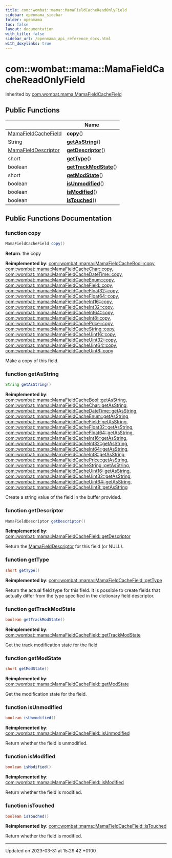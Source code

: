 ```yaml
---
title: com::wombat::mama::MamaFieldCacheReadOnlyField
sidebar: openmama_sidebar
folder: openmama
toc: false
layout: documentation
with_title: false
sidebar_url: /openmama_api_reference_docs.html
with_doxylinks: true
---
```


# com::wombat::mama::MamaFieldCacheReadOnlyField





Inherited by [com.wombat.mama.MamaFieldCacheField](classcom_1_1wombat_1_1mama_1_1MamaFieldCacheField.html)

## Public Functions

|                | Name           |
| -------------- | -------------- |
| [MamaFieldCacheField](classcom_1_1wombat_1_1mama_1_1MamaFieldCacheField.html) | **[copy](interfacecom_1_1wombat_1_1mama_1_1MamaFieldCacheReadOnlyField.html#function-copy)**() |
| String | **[getAsString](interfacecom_1_1wombat_1_1mama_1_1MamaFieldCacheReadOnlyField.html#function-getasstring)**() |
| [MamaFieldDescriptor](classcom_1_1wombat_1_1mama_1_1MamaFieldDescriptor.html) | **[getDescriptor](interfacecom_1_1wombat_1_1mama_1_1MamaFieldCacheReadOnlyField.html#function-getdescriptor)**() |
| short | **[getType](interfacecom_1_1wombat_1_1mama_1_1MamaFieldCacheReadOnlyField.html#function-gettype)**() |
| boolean | **[getTrackModState](interfacecom_1_1wombat_1_1mama_1_1MamaFieldCacheReadOnlyField.html#function-gettrackmodstate)**() |
| short | **[getModState](interfacecom_1_1wombat_1_1mama_1_1MamaFieldCacheReadOnlyField.html#function-getmodstate)**() |
| boolean | **[isUnmodified](interfacecom_1_1wombat_1_1mama_1_1MamaFieldCacheReadOnlyField.html#function-isunmodified)**() |
| boolean | **[isModified](interfacecom_1_1wombat_1_1mama_1_1MamaFieldCacheReadOnlyField.html#function-ismodified)**() |
| boolean | **[isTouched](interfacecom_1_1wombat_1_1mama_1_1MamaFieldCacheReadOnlyField.html#function-istouched)**() |

## Public Functions Documentation

### function copy

```java
MamaFieldCacheField copy()
```


**Return**: the copy 

**Reimplemented by**: [com::wombat::mama::MamaFieldCacheBool::copy](classcom_1_1wombat_1_1mama_1_1MamaFieldCacheBool.html#function-copy), [com::wombat::mama::MamaFieldCacheChar::copy](classcom_1_1wombat_1_1mama_1_1MamaFieldCacheChar.html#function-copy), [com::wombat::mama::MamaFieldCacheDateTime::copy](classcom_1_1wombat_1_1mama_1_1MamaFieldCacheDateTime.html#function-copy), [com::wombat::mama::MamaFieldCacheEnum::copy](classcom_1_1wombat_1_1mama_1_1MamaFieldCacheEnum.html#function-copy), [com::wombat::mama::MamaFieldCacheField::copy](classcom_1_1wombat_1_1mama_1_1MamaFieldCacheField.html#function-copy), [com::wombat::mama::MamaFieldCacheFloat32::copy](classcom_1_1wombat_1_1mama_1_1MamaFieldCacheFloat32.html#function-copy), [com::wombat::mama::MamaFieldCacheFloat64::copy](classcom_1_1wombat_1_1mama_1_1MamaFieldCacheFloat64.html#function-copy), [com::wombat::mama::MamaFieldCacheInt16::copy](classcom_1_1wombat_1_1mama_1_1MamaFieldCacheInt16.html#function-copy), [com::wombat::mama::MamaFieldCacheInt32::copy](classcom_1_1wombat_1_1mama_1_1MamaFieldCacheInt32.html#function-copy), [com::wombat::mama::MamaFieldCacheInt64::copy](classcom_1_1wombat_1_1mama_1_1MamaFieldCacheInt64.html#function-copy), [com::wombat::mama::MamaFieldCacheInt8::copy](classcom_1_1wombat_1_1mama_1_1MamaFieldCacheInt8.html#function-copy), [com::wombat::mama::MamaFieldCachePrice::copy](classcom_1_1wombat_1_1mama_1_1MamaFieldCachePrice.html#function-copy), [com::wombat::mama::MamaFieldCacheString::copy](classcom_1_1wombat_1_1mama_1_1MamaFieldCacheString.html#function-copy), [com::wombat::mama::MamaFieldCacheUint16::copy](classcom_1_1wombat_1_1mama_1_1MamaFieldCacheUint16.html#function-copy), [com::wombat::mama::MamaFieldCacheUint32::copy](classcom_1_1wombat_1_1mama_1_1MamaFieldCacheUint32.html#function-copy), [com::wombat::mama::MamaFieldCacheUint64::copy](classcom_1_1wombat_1_1mama_1_1MamaFieldCacheUint64.html#function-copy), [com::wombat::mama::MamaFieldCacheUint8::copy](classcom_1_1wombat_1_1mama_1_1MamaFieldCacheUint8.html#function-copy)


Make a copy of this field.


### function getAsString

```java
String getAsString()
```


**Reimplemented by**: [com::wombat::mama::MamaFieldCacheBool::getAsString](classcom_1_1wombat_1_1mama_1_1MamaFieldCacheBool.html#function-getasstring), [com::wombat::mama::MamaFieldCacheChar::getAsString](classcom_1_1wombat_1_1mama_1_1MamaFieldCacheChar.html#function-getasstring), [com::wombat::mama::MamaFieldCacheDateTime::getAsString](classcom_1_1wombat_1_1mama_1_1MamaFieldCacheDateTime.html#function-getasstring), [com::wombat::mama::MamaFieldCacheEnum::getAsString](classcom_1_1wombat_1_1mama_1_1MamaFieldCacheEnum.html#function-getasstring), [com::wombat::mama::MamaFieldCacheField::getAsString](classcom_1_1wombat_1_1mama_1_1MamaFieldCacheField.html#function-getasstring), [com::wombat::mama::MamaFieldCacheFloat32::getAsString](classcom_1_1wombat_1_1mama_1_1MamaFieldCacheFloat32.html#function-getasstring), [com::wombat::mama::MamaFieldCacheFloat64::getAsString](classcom_1_1wombat_1_1mama_1_1MamaFieldCacheFloat64.html#function-getasstring), [com::wombat::mama::MamaFieldCacheInt16::getAsString](classcom_1_1wombat_1_1mama_1_1MamaFieldCacheInt16.html#function-getasstring), [com::wombat::mama::MamaFieldCacheInt32::getAsString](classcom_1_1wombat_1_1mama_1_1MamaFieldCacheInt32.html#function-getasstring), [com::wombat::mama::MamaFieldCacheInt64::getAsString](classcom_1_1wombat_1_1mama_1_1MamaFieldCacheInt64.html#function-getasstring), [com::wombat::mama::MamaFieldCacheInt8::getAsString](classcom_1_1wombat_1_1mama_1_1MamaFieldCacheInt8.html#function-getasstring), [com::wombat::mama::MamaFieldCachePrice::getAsString](classcom_1_1wombat_1_1mama_1_1MamaFieldCachePrice.html#function-getasstring), [com::wombat::mama::MamaFieldCacheString::getAsString](classcom_1_1wombat_1_1mama_1_1MamaFieldCacheString.html#function-getasstring), [com::wombat::mama::MamaFieldCacheUint16::getAsString](classcom_1_1wombat_1_1mama_1_1MamaFieldCacheUint16.html#function-getasstring), [com::wombat::mama::MamaFieldCacheUint32::getAsString](classcom_1_1wombat_1_1mama_1_1MamaFieldCacheUint32.html#function-getasstring), [com::wombat::mama::MamaFieldCacheUint64::getAsString](classcom_1_1wombat_1_1mama_1_1MamaFieldCacheUint64.html#function-getasstring), [com::wombat::mama::MamaFieldCacheUint8::getAsString](classcom_1_1wombat_1_1mama_1_1MamaFieldCacheUint8.html#function-getasstring)


Create a string value of the field in the buffer provided. 


### function getDescriptor

```java
MamaFieldDescriptor getDescriptor()
```


**Reimplemented by**: [com::wombat::mama::MamaFieldCacheField::getDescriptor](classcom_1_1wombat_1_1mama_1_1MamaFieldCacheField.html#function-getdescriptor)


Return the [MamaFieldDescriptor](classcom_1_1wombat_1_1mama_1_1MamaFieldDescriptor.html) for this field (or NULL). 


### function getType

```java
short getType()
```


**Reimplemented by**: [com::wombat::mama::MamaFieldCacheField::getType](classcom_1_1wombat_1_1mama_1_1MamaFieldCacheField.html#function-gettype)


Return the actual field type for this field. It is possible to create fields that actually differ from the type specified in the dictionary field descriptor. 


### function getTrackModState

```java
boolean getTrackModState()
```


**Reimplemented by**: [com::wombat::mama::MamaFieldCacheField::getTrackModState](classcom_1_1wombat_1_1mama_1_1MamaFieldCacheField.html#function-gettrackmodstate)


Get the track modification state for the field 


### function getModState

```java
short getModState()
```


**Reimplemented by**: [com::wombat::mama::MamaFieldCacheField::getModState](classcom_1_1wombat_1_1mama_1_1MamaFieldCacheField.html#function-getmodstate)


Get the modification state for the field. 


### function isUnmodified

```java
boolean isUnmodified()
```


**Reimplemented by**: [com::wombat::mama::MamaFieldCacheField::isUnmodified](classcom_1_1wombat_1_1mama_1_1MamaFieldCacheField.html#function-isunmodified)


Return whether the field is unmodified. 


### function isModified

```java
boolean isModified()
```


**Reimplemented by**: [com::wombat::mama::MamaFieldCacheField::isModified](classcom_1_1wombat_1_1mama_1_1MamaFieldCacheField.html#function-ismodified)


Return whether the field is modified. 


### function isTouched

```java
boolean isTouched()
```


**Reimplemented by**: [com::wombat::mama::MamaFieldCacheField::isTouched](classcom_1_1wombat_1_1mama_1_1MamaFieldCacheField.html#function-istouched)


Return whether the field is modified. 


-------------------------------

Updated on 2023-03-31 at 15:29:42 +0100